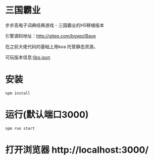 # 三国霸业
步步高电子词典经典游戏 - 三国霸业的H5移植版本

引擎源码地址：http://gitee.com/bgwp/iBaye

在之前大佬代码的基础上用koa 托管静态资源。

可玩版本信息:[libs.json](libs.json)

# 安装

`npm install`

# 运行(默认端口3000)

`npm run start` 

# 打开浏览器 http://localhost:3000/

